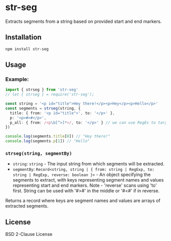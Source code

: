 # str-seg

Extracts segments from a string based on provided start and end markers.

## Installation

```bash
npm install str-seg
```

## Usage

### Example:

```typescript
import { strseg } from 'str-seg'
// let { strseg } = require('str-seg');

const string = '<p id="title">Hey there!</p><p>Hey</p><p>Hello</p>'
const segments = strseg(string, {
  title: { from: '<p id="title">', to: '</p>' },
  p: '<p>#>#</p>',
  p_all: { from: /<p\b[^>]*>/, to: '</p>' } // we can use RegEx to target all <p> tags!
})

console.log(segments.title[0]) // "Hey there!"
console.log(segments.p[1]) // "Hello"
```

### `strseg(string, segmentBy)`

- `string`: `string` - The input string from which segments will be extracted.
- `segmentBy`: `Record<string, string | { from: string | RegExp, to: string | RegExp, reverse: boolean }>` - An object specifying the segments to extract, with keys representing segment names and values representing start and end markers. Note - 'reverse' scans using 'to' first. String can be used with '#>#' in the middle or '#<#' if in reverse.

Returns a record where keys are segment names and values are arrays of extracted segments.

## License

BSD 2-Clause License

